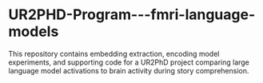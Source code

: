 # UR2PHD-Program---fmri-language-models
This repository contains embedding extraction, encoding model experiments, and supporting code for a UR2PhD project comparing large language model activations to brain activity during story comprehension.
